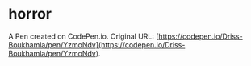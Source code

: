 # horror

A Pen created on CodePen.io. Original URL: [https://codepen.io/Driss-Boukhamla/pen/YzmoNdv](https://codepen.io/Driss-Boukhamla/pen/YzmoNdv).

